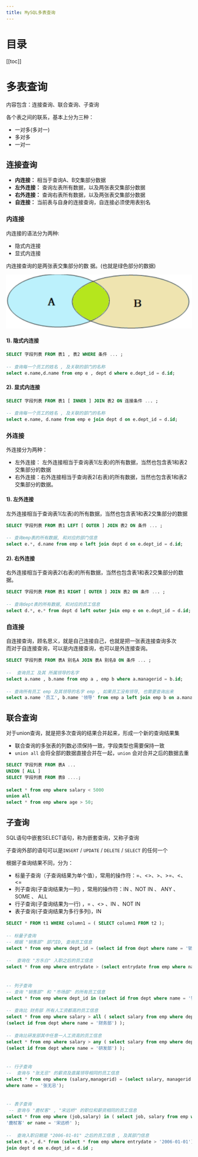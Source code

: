 ```yaml
---
title: MySQL多表查询
---
```

# 目录
[[toc]]
# 多表查询

内容包含：连接查询、联合查询、子查询



 各个表之间的联系，基本上分为三种： 

- 一对多(多对一) 
- 多对多 
- 一对一  

## 连接查询

- **内连接：** 相当于查询A、B交集部分数据  
- **左外连接：** 查询左表所有数据，以及两张表交集部分数据  
- **右外连接：** 查询右表所有数据，以及两张表交集部分数据  
- **自连接：** 当前表与自身的连接查询，自连接必须使用表别名  

### 内连接

内连接的语法分为两种: 

- 隐式内连接
- 显式内连接

内连接查询的是两张表交集部分的数 据。(也就是绿色部分的数据)  

![image-20230405131436509](./img/image-20230405131436509.png)

#### 1). 隐式内连接  

~~~sql
SELECT 字段列表 FROM 表1 , 表2 WHERE 条件 ... ;

-- 查询每一个员工的姓名 , 及关联的部门的名称
select e.name,d.name from emp e , dept d where e.dept_id = d.id;
~~~

#### 2). 显式内连接  

~~~sql
SELECT 字段列表 FROM 表1 [ INNER ] JOIN 表2 ON 连接条件 ... ;

-- 查询每一个员工的姓名 , 及关联的部门的名称
select e.name, d.name from emp e join dept d on e.dept_id = d.id;
~~~

### 外连接

 外连接分为两种：

- 左外连接： 左外连接相当于查询表1(左表)的所有数据，当然也包含表1和表2交集部分的数据
- 右外连接：右外连接相当于查询表2(右表)的所有数据，当然也包含表1和表2交集部分的数据。  

#### 1). 左外连接 

 左外连接相当于查询表1(左表)的所有数据，当然也包含表1和表2交集部分的数据

~~~sql
SELECT 字段列表 FROM 表1 LEFT [ OUTER ] JOIN 表2 ON 条件 ... ;

-- 查询emp表的所有数据, 和对应的部门信息
select e.*, d.name from emp e left join dept d on e.dept_id = d.id;
~~~

#### 2). 右外连接

右外连接相当于查询表2(右表)的所有数据，当然也包含表1和表2交集部分的数据。  

~~~sql
SELECT 字段列表 FROM 表1 RIGHT [ OUTER ] JOIN 表2 ON 条件 ... ;

-- 查询dept表的所有数据, 和对应的员工信息
select d.*, e.* from dept d left outer join emp e on e.dept_id = d.id;
~~~

### 自连接

自连接查询，顾名思义，就是自己连接自己，也就是把一张表连接查询多次  
而对于自连接查询，可以是内连接查询，也可以是外连接查询。  

~~~sql
SELECT 字段列表 FROM 表A 别名A JOIN 表A 别名B ON 条件 ... ;

--  查询员工 及其 所属领导的名字
select a.name , b.name from emp a , emp b where a.managerid = b.id;

-- 查询所有员工 emp 及其领导的名字 emp , 如果员工没有领导, 也需要查询出来
select a.name '员工', b.name '领导' from emp a left join emp b on a.managerid = b.id;
~~~

## 联合查询

 对于union查询，就是把多次查询的结果合并起来，形成一个新的查询结果集  

- 联合查询的多张表的列数必须保持一致，字段类型也需要保持一致
- `union all` 会将全部的数据直接合并在一起，`union` 会对合并之后的数据去重

```sql
SELECT 字段列表 FROM 表A ...
UNION [ ALL ]
SELECT 字段列表 FROM 表B ....;

select * from emp where salary < 5000
union all
select * from emp where age > 50;

```

## 子查询

 SQL语句中嵌套SELECT语句，称为嵌套查询，又称子查询

 子查询外部的语句可以是`INSERT` / `UPDATE` / `DELETE` / `SELECT` 的任何一个  

根据子查询结果不同，分为： 

- 标量子查询（子查询结果为单个值），常用的操作符：=、<>、>、>=、<、<=
- 列子查询(子查询结果为一列) ，常用的操作符：IN 、NOT IN 、 ANY 、SOME 、 ALL  
- 行子查询(子查询结果为一行)  ，= 、<> 、IN 、NOT IN  
- 表子查询(子查询结果为多行多列)，IN 

~~~sql
SELECT * FROM t1 WHERE column1 = ( SELECT column1 FROM t2 );

-- 标量子查询
-- 根据 "销售部" 部门ID, 查询员工信息
select * from emp where dept_id = (select id from dept where name = '销售部');

--  查询在 "方东白" 入职之后的员工信息
select * from emp where entrydate > (select entrydate from emp where name = '方东白');


-- 列子查询
-- 查询 "销售部" 和 "市场部" 的所有员工信息
select * from emp where dept_id in (select id from dept where name = '销售部' or name = '市场部');

-- 查询比 财务部 所有人工资都高的员工信息
select * from emp where salary > all ( select salary from emp where dept_id =
(select id from dept where name = '财务部') );

-- 查询比研发部其中任意一人工资高的员工信息
select * from emp where salary > any ( select salary from emp where dept_id =
(select id from dept where name = '研发部') );


-- 行子查询
--  查询与 "张无忌" 的薪资及直属领导相同的员工信息
select * from emp where (salary,managerid) = (select salary, managerid from emp
where name = '张无忌');


-- 表子查询
 -- 查询与 "鹿杖客" , "宋远桥" 的职位和薪资相同的员工信息
select * from emp where (job,salary) in ( select job, salary from emp where name =
'鹿杖客' or name = '宋远桥' );

--  查询入职日期是 "2006-01-01" 之后的员工信息 , 及其部门信息
select e.*, d.* from (select * from emp where entrydate > '2006-01-01') e left
join dept d on e.dept_id = d.id ;
~~~

